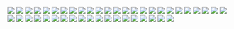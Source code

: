 ![](https://images.uncyc.org/pt/c/c7/Distraction_Dance.gif)
![](https://images.uncyc.org/pt/c/c7/Distraction_Dance.gif)
![](https://images.uncyc.org/pt/c/c7/Distraction_Dance.gif)
![](https://images.uncyc.org/pt/c/c7/Distraction_Dance.gif)
![](https://images.uncyc.org/pt/c/c7/Distraction_Dance.gif)
![](https://images.uncyc.org/pt/c/c7/Distraction_Dance.gif)
![](https://images.uncyc.org/pt/c/c7/Distraction_Dance.gif)
![](https://images.uncyc.org/pt/c/c7/Distraction_Dance.gif)
![](https://images.uncyc.org/pt/c/c7/Distraction_Dance.gif)
![](https://images.uncyc.org/pt/c/c7/Distraction_Dance.gif)
![](https://images.uncyc.org/pt/c/c7/Distraction_Dance.gif)
![](https://images.uncyc.org/pt/c/c7/Distraction_Dance.gif)
![](https://images.uncyc.org/pt/c/c7/Distraction_Dance.gif)
![](https://images.uncyc.org/pt/c/c7/Distraction_Dance.gif)
![](https://images.uncyc.org/pt/c/c7/Distraction_Dance.gif)
![](https://images.uncyc.org/pt/c/c7/Distraction_Dance.gif)
![](https://images.uncyc.org/pt/c/c7/Distraction_Dance.gif)
![](https://images.uncyc.org/pt/c/c7/Distraction_Dance.gif)
![](https://images.uncyc.org/pt/c/c7/Distraction_Dance.gif)
![](https://images.uncyc.org/pt/c/c7/Distraction_Dance.gif)
![](https://images.uncyc.org/pt/c/c7/Distraction_Dance.gif)
![](https://images.uncyc.org/pt/c/c7/Distraction_Dance.gif)
![](https://images.uncyc.org/pt/c/c7/Distraction_Dance.gif)
![](https://images.uncyc.org/pt/c/c7/Distraction_Dance.gif)
![](https://images.uncyc.org/pt/c/c7/Distraction_Dance.gif)
![](https://images.uncyc.org/pt/c/c7/Distraction_Dance.gif)
![](https://images.uncyc.org/pt/c/c7/Distraction_Dance.gif)
![](https://images.uncyc.org/pt/c/c7/Distraction_Dance.gif)
![](https://images.uncyc.org/pt/c/c7/Distraction_Dance.gif)
![](https://images.uncyc.org/pt/c/c7/Distraction_Dance.gif)
![](https://images.uncyc.org/pt/c/c7/Distraction_Dance.gif)
![](https://images.uncyc.org/pt/c/c7/Distraction_Dance.gif)
![](https://images.uncyc.org/pt/c/c7/Distraction_Dance.gif)
![](https://images.uncyc.org/pt/c/c7/Distraction_Dance.gif)
![](https://images.uncyc.org/pt/c/c7/Distraction_Dance.gif)
![](https://images.uncyc.org/pt/c/c7/Distraction_Dance.gif)
![](https://images.uncyc.org/pt/c/c7/Distraction_Dance.gif)
![](https://images.uncyc.org/pt/c/c7/Distraction_Dance.gif)
![](https://images.uncyc.org/pt/c/c7/Distraction_Dance.gif)
![](https://images.uncyc.org/pt/c/c7/Distraction_Dance.gif)
![](https://images.uncyc.org/pt/c/c7/Distraction_Dance.gif)
![](https://images.uncyc.org/pt/c/c7/Distraction_Dance.gif)
![](https://images.uncyc.org/pt/c/c7/Distraction_Dance.gif)
![](https://images.uncyc.org/pt/c/c7/Distraction_Dance.gif)

